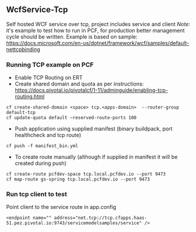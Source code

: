 ## WcfService-Tcp 
Self hosted WCF service over tcp, project includes service and client
_Note:_ it's example to test how to run in PCF, for production better management cycle should be written. 
Example is based on sample:
https://docs.microsoft.com/en-us/dotnet/framework/wcf/samples/default-nettcpbinding

### Running TCP example on PCF
* Enable TCP Routing on ERT
* Create shared domain and quota as per instructions:
https://docs.pivotal.io/pivotalcf/1-11/adminguide/enabling-tcp-routing.html
```
cf create-shared-domain <space> tcp.<apps-domain>  --router-group default-tcp
cf update-quota default —reserved-route-ports 100
```
* Push application using supplied manifest (binary buildpack, port healthcheck and tcp route)
```
cf push -f manifest_bin.yml
```
* To create route manually (although if supplied in manifest it will be created during push)
```
cf create-route pcfdev-space tcp.local.pcfdev.io --port 9473
cf map-route gs-spring tcp.local.pcfdev.io --port 9473
```
### Run tcp client to test
Point client to the service route in app.config
```
<endpoint name="" address="net.tcp://tcp.cfapps.haas-51.pez.pivotal.io:9743/servicemodelsamples/service" />

```
